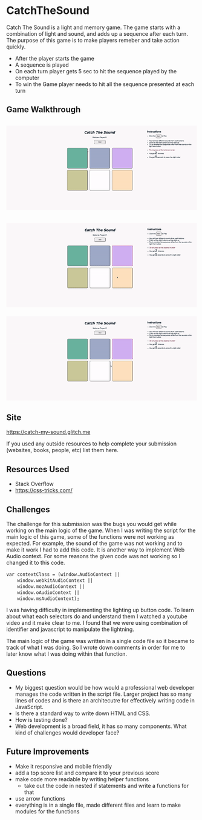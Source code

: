 # CatchTheSound

Catch The Sound is a light and memory game. The game starts with a combination of light and sound, and adds up a sequence after each turn. 
The purpose of this game is to make players remeber and take action quickly. 

- After the player starts the game
- A sequence is played
- On each turn player gets 5 sec to hit the sequence played by the computer
- To win the Game player needs to hit all the sequence presented at each turn

## Game Walkthrough

![Application Walkthrough](catch_sound.gif)
---
![](catch_sound2.gif)
---
![](catch_sound3.gif)

## Site
https://catch-my-sound.glitch.me


If you used any outside resources to help complete your submission (websites, books, people, etc) list them here.
## Resources Used
- Stack Overflow 
- https://css-tricks.com/

## Challenges
The challenge for this submission was the bugs you would get while working on the main logic of the game. When I was writing the script for the main logic of this game, some of the functions were not working as expected. For example, the sound of the game was not working and to make it work I had to add this code. It is another way to implement Web Audio context. For some reasons the given code was not working so I changed it to this code. 
```javascript=
var contextClass = (window.AudioContext || 
    window.webkitAudioContext || 
    window.mozAudioContext || 
    window.oAudioContext || 
    window.msAudioContext);
```
I was having difficulty in implementing the lighting up button code. To learn about what each selectors do and understand them I watched a youtube video and it make clear to me. I found that we were using combination of identifier and javascript to manipulate the lightning. 

The main logic of the game was written in a single code file so it became to track of what I was doing. So I wrote down comments in order for me to later know what I was doing within that function. 

## Questions
- My biggest question would be how would a professional web developer manages the code written in the script file. Larger project has so many lines of codes and is there an architecutre for effectively writing code in JavaScript. 
- Is there a standard way to write down HTML and CSS. 
- How is testing done? 
- Web development is a broad field, it has so many components. What kind of challenges would developer face? 

## Future Improvements
- Make it responsive and mobile friendly
- add a top score list and compare it to your previous score
- make code more readable by writing helper functions
    - take out the code in nested if statements and write a functions for that 
- use arrow functions
- everything is in a single file, made different files and learn to make modules for the functions 

